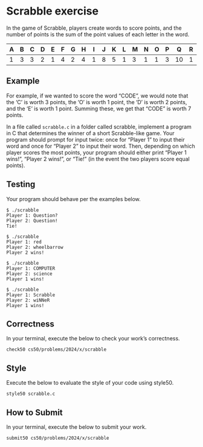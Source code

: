 # Scrabble exercise

In the game of Scrabble, players create words to score points, and the number of points is the sum of the point values of each letter in the word.

| A | B | C | D | E | F | G | H | I | J | K | L | M | N | O | P | Q  | R | S | T | U | V | W | X | Y | Z  |
|---|---|---|---|---|---|---|---|---|---|---|---|---|---|---|---|----|---|---|---|---|---|---|---|---|----|
| 1 | 3 | 3 | 2 | 1 | 4 | 2 | 4 | 1 | 8 | 5 | 1 | 3 | 1 | 1 | 3 | 10 | 1 | 1 | 1 | 1 | 4 | 4 | 8 | 4 | 10 |


## Example

For example, if we wanted to score the word “CODE”, we would note that the ‘C’ is worth 3 points, the ‘O’ is worth 1 point, the ‘D’ is worth 2 points, and the ‘E’ is worth 1 point. Summing these, we get that “CODE” is worth 7 points.

In a file called ```scrabble.c``` in a folder called scrabble, implement a program in C that determines the winner of a short Scrabble-like game. Your program should prompt for input twice: once for “Player 1” to input their word and once for “Player 2” to input their word. Then, depending on which player scores the most points, your program should either print “Player 1 wins!”, “Player 2 wins!”, or “Tie!” (in the event the two players score equal points).

## Testing
Your program should behave per the examples below.

```
$ ./scrabble
Player 1: Question?
Player 2: Question!
Tie!
```

```
$ ./scrabble
Player 1: red
Player 2: wheelbarrow
Player 2 wins!
````

```
$ ./scrabble
Player 1: COMPUTER
Player 2: science
Player 1 wins!
````
```
$ ./scrabble
Player 1: Scrabble
Player 2: wiNNeR
Player 1 wins!
```

## Correctness
In your terminal, execute the below to check your work’s correctness.

```
check50 cs50/problems/2024/x/scrabble
```

## Style
Execute the below to evaluate the style of your code using style50.

````
style50 scrabble.c
````

## How to Submit
In your terminal, execute the below to submit your work.

```
submit50 cs50/problems/2024/x/scrabble
```
